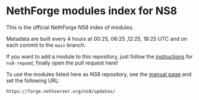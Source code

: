 # NethForge modules index for NS8

This is the official NethForge NS8 index of modules.

Metadata are built every 4 hours at 00:25, 06:25 ,12:25, 18:25 UTC and on each commit to the `main` branch.

If you want to add a module to this repository, just follow the
[instructions](https://nethserver.github.io/ns8-core/modules/new_module/#step-5-publish-to-ns8-software-repository)
for `ns8-repomd`, finally open the pull request here!

To use the modules listed here as NS8 repository, see the [manual
page](https://docs.nethserver.org/projects/ns8/en/latest/modules.html#software-repositories)
and set the following URL:

    https://forge.nethserver.org/ns8/updates/
